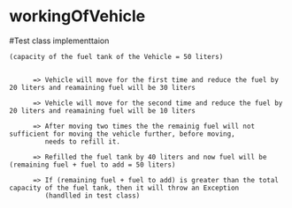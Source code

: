 # workingOfVehicle


#Test class implementtaion 
    
    (capacity of the fuel tank of the Vehicle = 50 liters)
    
  
          => Vehicle will move for the first time and reduce the fuel by 20 liters and reamaining fuel will be 30 liters
          
          => Vehicle will move for the second time and reduce the fuel by 20 liters and reamaining fuel will be 10 liters
          
          => After moving two times the the remainig fuel will not sufficient for moving the vehicle further, before moving,
             needs to refill it.
             
          => Refilled the fuel tank by 40 liters and now fuel will be (remaining fuel + fuel to add = 50 liters)
          
          => If (remaining fuel + fuel to add) is greater than the total capacity of the fuel tank, then it will throw an Exception
             (handlled in test class)
         
          
          
